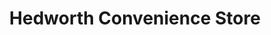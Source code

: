 ---
title: "Hedworth Convenience Store"
url: /jarrow/hedworth-convenience-store/
shop: convenience
---